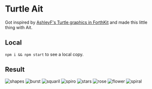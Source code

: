 # Turtle Ait

Got inspired by [AshleyF's Turtle graphics in ForthKit](https://github.com/AshleyF/Forthkit/tree/master/library/turtle) and made this little thing with Ait.

## Local

`npm i && npm start` to see a local copy.

## Result

![shapes](./images/shapes.png)
![burst](./images/burst.png)
![squaril](./images/squaril.png)
![spiro](./images/spiro.png)
![stars](./images/stars.png)
![rose](./images/rose.png)
![flower](./images/flower.png)
![spiral](./images/spiral.png)

